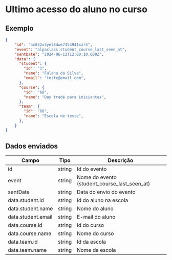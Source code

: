 # Ultimo acesso do aluno no curso
## Exemplo 
```json 
{ 
    "id": "4c832x3ynl8dwe7454941xzr5", 
    "event": "alpaclass.student_course_last_seen_at", 
    "sentDate": "2024-06-12T12:00:10.000Z", 
    "data": { 
      "student": { 
        "id": "1", 
        "name": "Fulano da Silva", 
        "email": "teste@email.com",
      },
      "course": { 
        "id": "68", 
        "name": "Day trade para iniciantes", 
      },
      "team": { 
        "id": "68", 
        "name": "Escola de teste", 
      },
    } 
} 
``` 

## Dados enviados 

| Campo                     | Tipo   | Descrição                                   | 
|---------------------------|--------|---------------------------------------------| 
| id                        | string | Id do evento                                | 
| event                     | string | Nome do evento (student_course_last_seen_at)| 
| sentDate                  | string | Data do envio do evento                     |
| data.student.id           | string | Id do aluno na escola                       | 
| data.student.name         | string | Nome do aluno                               |
| data.student.email        | string | E-mail do aluno                             |
| data.course.id            | string | Id do curso                                 | 
| data.course.name          | string | Nome do curso                               | 
| data.team.id              | string | Id da escola                                | 
| data.team.name            | string | Nome da escola                              | 

